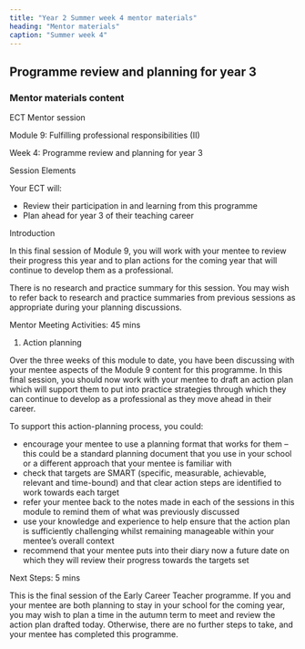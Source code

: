 ```yaml
---
title: "Year 2 Summer week 4 mentor materials"
heading: "Mentor materials"
caption: "Summer week 4"
---
```


## Programme review and planning for year 3

### Mentor materials content

ECT Mentor session

Module 9: Fulfilling professional responsibilities (II)

Week 4: Programme review and planning for year 3

Session Elements

Your ECT will:

- Review their participation in and learning from this programme
- Plan ahead for year 3 of their teaching career

Introduction

In this final session of Module 9, you will work with your mentee to review their progress this year and to plan actions for the coming year that will continue to develop them as a professional.

There is no research and practice summary for this session. You may wish to refer back to research and practice summaries from previous sessions as appropriate during your planning discussions.

Mentor Meeting Activities: 45 mins

1. Action planning

Over the three weeks of this module to date, you have been discussing with your mentee aspects of the Module 9 content for this programme. In this final session, you should now work with your mentee to draft an action plan which will support them to put into practice strategies through which they can continue to develop as a professional as they move ahead in their career.

To support this action-planning process, you could:

- encourage your mentee to use a planning format that works for them – this could be a standard planning document that you use in your school or a different approach that your mentee is familiar with
- check that targets are SMART (specific, measurable, achievable, relevant and time-bound) and that clear action steps are identified to work towards each target
- refer your mentee back to the notes made in each of the sessions in this module to remind them of what was previously discussed
- use your knowledge and experience to help ensure that the action plan is sufficiently challenging whilst remaining manageable within your mentee’s overall context
- recommend that your mentee puts into their diary now a future date on which they will review their progress towards the targets set

Next Steps: 5 mins

This is the final session of the Early Career Teacher programme. If you and your mentee are both planning to stay in your school for the coming year, you may wish to plan a time in the autumn term to meet and review the action plan drafted today. Otherwise, there are no further steps to take, and your mentee has completed this programme.
